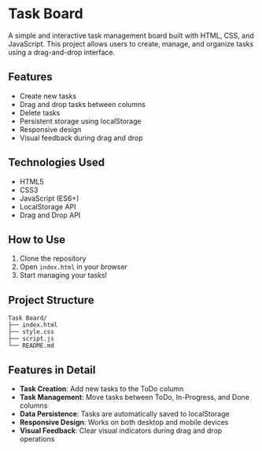 # Task Board

A simple and interactive task management board built with HTML, CSS, and JavaScript. This project allows users to create, manage, and organize tasks using a drag-and-drop interface.

## Features

- Create new tasks
- Drag and drop tasks between columns
- Delete tasks
- Persistent storage using localStorage
- Responsive design
- Visual feedback during drag and drop

## Technologies Used

- HTML5
- CSS3
- JavaScript (ES6+)
- LocalStorage API
- Drag and Drop API

## How to Use

1. Clone the repository
2. Open `index.html` in your browser
3. Start managing your tasks!

## Project Structure

```
Task Board/
├── index.html
├── style.css
├── script.js
└── README.md
```

## Features in Detail

- **Task Creation**: Add new tasks to the ToDo column
- **Task Management**: Move tasks between ToDo, In-Progress, and Done columns
- **Data Persistence**: Tasks are automatically saved to localStorage
- **Responsive Design**: Works on both desktop and mobile devices
- **Visual Feedback**: Clear visual indicators during drag and drop operations
